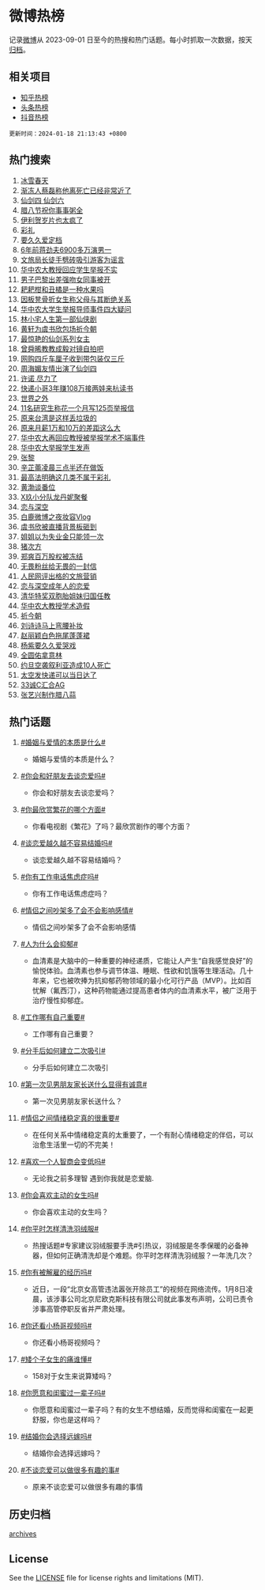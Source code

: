 # 微博热榜

记录[微博](https://www.weibo.com)从 2023-09-01 日至今的热搜和热门话题。每小时抓取一次数据，按天[归档](archives)。

## 相关项目

- [知乎热榜](https://github.com/hotarchive/zhihu)
- [头条热榜](https://github.com/hotarchive/toutiao)
- [抖音热榜](https://github.com/hotarchive/douyin)


`更新时间：2024-01-18 21:13:43 +0800`

## 热门搜索

1. [冰雪春天](https://m.weibo.cn/search?containerid=100103type%3D1%26t%3D10%26q%3D%23%E5%86%B0%E9%9B%AA%E6%98%A5%E5%A4%A9%23&stream_entry_id=51&isnewpage=1&extparam=seat%3D1%26q%3D%2523%25E5%2586%25B0%25E9%259B%25AA%25E6%2598%25A5%25E5%25A4%25A9%2523%26cate%3D10103%26stream_entry_id%3D51%26pos%3D0%26filter_type%3Drealtimehot%26dgr%3D0%26c_type%3D51%26display_time%3D1705583621%26pre_seqid%3D170558362188100303231)
1. [渐冻人蔡磊称他离死亡已经非常近了](https://m.weibo.cn/search?containerid=100103type%3D1%26t%3D10%26q%3D%23%E6%B8%90%E5%86%BB%E4%BA%BA%E8%94%A1%E7%A3%8A%E7%A7%B0%E4%BB%96%E7%A6%BB%E6%AD%BB%E4%BA%A1%E5%B7%B2%E7%BB%8F%E9%9D%9E%E5%B8%B8%E8%BF%91%E4%BA%86%23&stream_entry_id=31&isnewpage=1&extparam=seat%3D1%26stream_entry_id%3D31%26filter_type%3Drealtimehot%26band_rank%3D1%26realpos%3D1%26lcate%3D5001%26flag%3D1%26pos%3D0%26q%3D%2523%25E6%25B8%2590%25E5%2586%25BB%25E4%25BA%25BA%25E8%2594%25A1%25E7%25A3%258A%25E7%25A7%25B0%25E4%25BB%2596%25E7%25A6%25BB%25E6%25AD%25BB%25E4%25BA%25A1%25E5%25B7%25B2%25E7%25BB%258F%25E9%259D%259E%25E5%25B8%25B8%25E8%25BF%2591%25E4%25BA%2586%2523%26cate%3D5001%26dgr%3D0%26c_type%3D31%26display_time%3D1705583621%26pre_seqid%3D170558362188100303231)
1. [仙剑四 仙剑六](https://m.weibo.cn/search?containerid=100103type%3D1%26t%3D10%26q%3D%E4%BB%99%E5%89%91%E5%9B%9B+%E4%BB%99%E5%89%91%E5%85%AD&stream_entry_id=31&isnewpage=1&extparam=seat%3D1%26stream_entry_id%3D31%26filter_type%3Drealtimehot%26band_rank%3D2%26realpos%3D2%26lcate%3D5001%26flag%3D0%26pos%3D1%26q%3D%25E4%25BB%2599%25E5%2589%2591%25E5%259B%259B%2520%25E4%25BB%2599%25E5%2589%2591%25E5%2585%25AD%26cate%3D5001%26dgr%3D0%26c_type%3D31%26display_time%3D1705583621%26pre_seqid%3D170558362188100303231)
1. [腊八节祝你事事粥全](https://m.weibo.cn/search?containerid=100103type%3D1%26t%3D10%26q%3D%23%E8%85%8A%E5%85%AB%E8%8A%82%E7%A5%9D%E4%BD%A0%E4%BA%8B%E4%BA%8B%E7%B2%A5%E5%85%A8%23&stream_entry_id=31&isnewpage=1&extparam=seat%3D1%26stream_entry_id%3D31%26filter_type%3Drealtimehot%26band_rank%3D3%26realpos%3D3%26lcate%3D5001%26flag%3D0%26pos%3D2%26q%3D%2523%25E8%2585%258A%25E5%2585%25AB%25E8%258A%2582%25E7%25A5%259D%25E4%25BD%25A0%25E4%25BA%258B%25E4%25BA%258B%25E7%25B2%25A5%25E5%2585%25A8%2523%26cate%3D5001%26dgr%3D0%26c_type%3D31%26display_time%3D1705583621%26pre_seqid%3D170558362188100303231)
1. [伊利贺岁片也太疯了](https://m.weibo.cn/search?containerid=100103type%3D1%26t%3D10%26q%3D%23%E4%BC%8A%E5%88%A9%E8%B4%BA%E5%B2%81%E7%89%87%E4%B9%9F%E5%A4%AA%E7%96%AF%E4%BA%86%23&stream_entry_id=31&isnewpage=1&extparam=seat%3D1%26cate%3D5001%26filter_type%3Drealtimehot%26band_rank%3D4%26stream_entry_id%3D31%26lcate%3D5001%26is_ad_pos%3D1%26adid%3D219285%26pos%3D3%26q%3D%2523%25E4%25BC%258A%25E5%2588%25A9%25E8%25B4%25BA%25E5%25B2%2581%25E7%2589%2587%25E4%25B9%259F%25E5%25A4%25AA%25E7%2596%25AF%25E4%25BA%2586%2523%26topic_ad%3D1%26dgr%3D0%26c_type%3D31%26display_time%3D1705583621%26pre_seqid%3D170558362188100303231)
1. [彩礼](https://m.weibo.cn/search?containerid=100103type%3D1%26t%3D10%26q%3D%E5%BD%A9%E7%A4%BC&stream_entry_id=31&isnewpage=1&extparam=seat%3D1%26stream_entry_id%3D31%26filter_type%3Drealtimehot%26band_rank%3D4%26realpos%3D4%26lcate%3D5001%26flag%3D16%26pos%3D4%26q%3D%25E5%25BD%25A9%25E7%25A4%25BC%26cate%3D5001%26dgr%3D0%26c_type%3D31%26display_time%3D1705583621%26pre_seqid%3D170558362188100303231)
1. [要久久爱定档](https://m.weibo.cn/search?containerid=100103type%3D1%26t%3D10%26q%3D%23%E8%A6%81%E4%B9%85%E4%B9%85%E7%88%B1%E5%AE%9A%E6%A1%A3%23&stream_entry_id=31&isnewpage=1&extparam=seat%3D1%26stream_entry_id%3D31%26filter_type%3Drealtimehot%26band_rank%3D5%26realpos%3D5%26lcate%3D5001%26flag%3D16%26pos%3D5%26q%3D%2523%25E8%25A6%2581%25E4%25B9%2585%25E4%25B9%2585%25E7%2588%25B1%25E5%25AE%259A%25E6%25A1%25A3%2523%26cate%3D5001%26dgr%3D0%26c_type%3D31%26display_time%3D1705583621%26pre_seqid%3D170558362188100303231)
1. [6年前蒋劲夫6900多万演男一](https://m.weibo.cn/search?containerid=100103type%3D1%26t%3D10%26q%3D%236%E5%B9%B4%E5%89%8D%E8%92%8B%E5%8A%B2%E5%A4%AB6900%E5%A4%9A%E4%B8%87%E6%BC%94%E7%94%B7%E4%B8%80%23&stream_entry_id=31&isnewpage=1&extparam=seat%3D1%26stream_entry_id%3D31%26filter_type%3Drealtimehot%26band_rank%3D6%26realpos%3D6%26lcate%3D5001%26flag%3D2%26pos%3D6%26q%3D%25236%25E5%25B9%25B4%25E5%2589%258D%25E8%2592%258B%25E5%258A%25B2%25E5%25A4%25AB6900%25E5%25A4%259A%25E4%25B8%2587%25E6%25BC%2594%25E7%2594%25B7%25E4%25B8%2580%2523%26cate%3D5001%26dgr%3D0%26c_type%3D31%26display_time%3D1705583621%26pre_seqid%3D170558362188100303231)
1. [文旅局长徒手劈砖吸引游客为谣言](https://m.weibo.cn/search?containerid=100103type%3D1%26t%3D10%26q%3D%23%E6%96%87%E6%97%85%E5%B1%80%E9%95%BF%E5%BE%92%E6%89%8B%E5%8A%88%E7%A0%96%E5%90%B8%E5%BC%95%E6%B8%B8%E5%AE%A2%E4%B8%BA%E8%B0%A3%E8%A8%80%23&stream_entry_id=31&isnewpage=1&extparam=seat%3D1%26stream_entry_id%3D31%26filter_type%3Drealtimehot%26band_rank%3D7%26lcate%3D5001%26is_ad_pos%3D1%26cate%3D5001%26pos%3D7%26q%3D%2523%25E6%2596%2587%25E6%2597%2585%25E5%25B1%2580%25E9%2595%25BF%25E5%25BE%2592%25E6%2589%258B%25E5%258A%2588%25E7%25A0%2596%25E5%2590%25B8%25E5%25BC%2595%25E6%25B8%25B8%25E5%25AE%25A2%25E4%25B8%25BA%25E8%25B0%25A3%25E8%25A8%2580%2523%26adid%3D219224%26dgr%3D0%26c_type%3D31%26display_time%3D1705583621%26pre_seqid%3D170558362188100303231)
1. [华中农大教授回应学生举报不实](https://m.weibo.cn/search?containerid=100103type%3D1%26t%3D10%26q%3D%23%E5%8D%8E%E4%B8%AD%E5%86%9C%E5%A4%A7%E6%95%99%E6%8E%88%E5%9B%9E%E5%BA%94%E5%AD%A6%E7%94%9F%E4%B8%BE%E6%8A%A5%E4%B8%8D%E5%AE%9E%23&stream_entry_id=31&isnewpage=1&extparam=seat%3D1%26stream_entry_id%3D31%26filter_type%3Drealtimehot%26band_rank%3D7%26realpos%3D7%26lcate%3D5001%26flag%3D1%26pos%3D8%26q%3D%2523%25E5%258D%258E%25E4%25B8%25AD%25E5%2586%259C%25E5%25A4%25A7%25E6%2595%2599%25E6%258E%2588%25E5%259B%259E%25E5%25BA%2594%25E5%25AD%25A6%25E7%2594%259F%25E4%25B8%25BE%25E6%258A%25A5%25E4%25B8%258D%25E5%25AE%259E%2523%26cate%3D5001%26dgr%3D0%26c_type%3D31%26display_time%3D1705583621%26pre_seqid%3D170558362188100303231)
1. [男子巴黎出差强吻女同事被开](https://m.weibo.cn/search?containerid=100103type%3D1%26t%3D10%26q%3D%23%E7%94%B7%E5%AD%90%E5%B7%B4%E9%BB%8E%E5%87%BA%E5%B7%AE%E5%BC%BA%E5%90%BB%E5%A5%B3%E5%90%8C%E4%BA%8B%E8%A2%AB%E5%BC%80%23&stream_entry_id=31&isnewpage=1&extparam=seat%3D1%26stream_entry_id%3D31%26filter_type%3Drealtimehot%26band_rank%3D8%26realpos%3D8%26lcate%3D5001%26flag%3D0%26pos%3D9%26q%3D%2523%25E7%2594%25B7%25E5%25AD%2590%25E5%25B7%25B4%25E9%25BB%258E%25E5%2587%25BA%25E5%25B7%25AE%25E5%25BC%25BA%25E5%2590%25BB%25E5%25A5%25B3%25E5%2590%258C%25E4%25BA%258B%25E8%25A2%25AB%25E5%25BC%2580%2523%26cate%3D5001%26dgr%3D0%26c_type%3D31%26display_time%3D1705583621%26pre_seqid%3D170558362188100303231)
1. [耙耙柑和丑橘是一种水果吗](https://m.weibo.cn/search?containerid=100103type%3D1%26t%3D10%26q%3D%23%E8%80%99%E8%80%99%E6%9F%91%E5%92%8C%E4%B8%91%E6%A9%98%E6%98%AF%E4%B8%80%E7%A7%8D%E6%B0%B4%E6%9E%9C%E5%90%97%23&stream_entry_id=31&isnewpage=1&extparam=seat%3D1%26stream_entry_id%3D31%26filter_type%3Drealtimehot%26band_rank%3D9%26realpos%3D9%26lcate%3D5001%26flag%3D0%26pos%3D10%26q%3D%2523%25E8%2580%2599%25E8%2580%2599%25E6%259F%2591%25E5%2592%258C%25E4%25B8%2591%25E6%25A9%2598%25E6%2598%25AF%25E4%25B8%2580%25E7%25A7%258D%25E6%25B0%25B4%25E6%259E%259C%25E5%2590%2597%2523%26cate%3D5001%26dgr%3D0%26c_type%3D31%26display_time%3D1705583621%26pre_seqid%3D170558362188100303231)
1. [因板凳骨折女生称父母与其断绝关系](https://m.weibo.cn/search?containerid=100103type%3D1%26t%3D10%26q%3D%23%E5%9B%A0%E6%9D%BF%E5%87%B3%E9%AA%A8%E6%8A%98%E5%A5%B3%E7%94%9F%E7%A7%B0%E7%88%B6%E6%AF%8D%E4%B8%8E%E5%85%B6%E6%96%AD%E7%BB%9D%E5%85%B3%E7%B3%BB%23&stream_entry_id=31&isnewpage=1&extparam=seat%3D1%26stream_entry_id%3D31%26filter_type%3Drealtimehot%26band_rank%3D10%26realpos%3D10%26lcate%3D5001%26flag%3D0%26pos%3D11%26q%3D%2523%25E5%259B%25A0%25E6%259D%25BF%25E5%2587%25B3%25E9%25AA%25A8%25E6%258A%2598%25E5%25A5%25B3%25E7%2594%259F%25E7%25A7%25B0%25E7%2588%25B6%25E6%25AF%258D%25E4%25B8%258E%25E5%2585%25B6%25E6%2596%25AD%25E7%25BB%259D%25E5%2585%25B3%25E7%25B3%25BB%2523%26cate%3D5001%26dgr%3D0%26c_type%3D31%26display_time%3D1705583621%26pre_seqid%3D170558362188100303231)
1. [华中农大学生举报导师事件四大疑问](https://m.weibo.cn/search?containerid=100103type%3D1%26t%3D10%26q%3D%23%E5%8D%8E%E4%B8%AD%E5%86%9C%E5%A4%A7%E5%AD%A6%E7%94%9F%E4%B8%BE%E6%8A%A5%E5%AF%BC%E5%B8%88%E4%BA%8B%E4%BB%B6%E5%9B%9B%E5%A4%A7%E7%96%91%E9%97%AE%23&stream_entry_id=31&isnewpage=1&extparam=seat%3D1%26stream_entry_id%3D31%26filter_type%3Drealtimehot%26band_rank%3D11%26realpos%3D11%26lcate%3D5001%26flag%3D1%26pos%3D12%26q%3D%2523%25E5%258D%258E%25E4%25B8%25AD%25E5%2586%259C%25E5%25A4%25A7%25E5%25AD%25A6%25E7%2594%259F%25E4%25B8%25BE%25E6%258A%25A5%25E5%25AF%25BC%25E5%25B8%2588%25E4%25BA%258B%25E4%25BB%25B6%25E5%259B%259B%25E5%25A4%25A7%25E7%2596%2591%25E9%2597%25AE%2523%26cate%3D5001%26dgr%3D0%26c_type%3D31%26display_time%3D1705583621%26pre_seqid%3D170558362188100303231)
1. [林小宅人生第一部仙侠剧](https://m.weibo.cn/search?containerid=100103type%3D1%26t%3D10%26q%3D%E6%9E%97%E5%B0%8F%E5%AE%85%E4%BA%BA%E7%94%9F%E7%AC%AC%E4%B8%80%E9%83%A8%E4%BB%99%E4%BE%A0%E5%89%A7&stream_entry_id=31&isnewpage=1&extparam=seat%3D1%26stream_entry_id%3D31%26filter_type%3Drealtimehot%26band_rank%3D12%26realpos%3D12%26lcate%3D5001%26flag%3D1%26pos%3D13%26q%3D%25E6%259E%2597%25E5%25B0%258F%25E5%25AE%2585%25E4%25BA%25BA%25E7%2594%259F%25E7%25AC%25AC%25E4%25B8%2580%25E9%2583%25A8%25E4%25BB%2599%25E4%25BE%25A0%25E5%2589%25A7%26cate%3D5001%26dgr%3D0%26c_type%3D31%26display_time%3D1705583621%26pre_seqid%3D170558362188100303231)
1. [黄轩为虞书欣包场祈今朝](https://m.weibo.cn/search?containerid=100103type%3D1%26t%3D10%26q%3D%23%E9%BB%84%E8%BD%A9%E4%B8%BA%E8%99%9E%E4%B9%A6%E6%AC%A3%E5%8C%85%E5%9C%BA%E7%A5%88%E4%BB%8A%E6%9C%9D%23&stream_entry_id=31&isnewpage=1&extparam=seat%3D1%26stream_entry_id%3D31%26filter_type%3Drealtimehot%26band_rank%3D13%26realpos%3D13%26lcate%3D5001%26flag%3D1%26pos%3D14%26q%3D%2523%25E9%25BB%2584%25E8%25BD%25A9%25E4%25B8%25BA%25E8%2599%259E%25E4%25B9%25A6%25E6%25AC%25A3%25E5%258C%2585%25E5%259C%25BA%25E7%25A5%2588%25E4%25BB%258A%25E6%259C%259D%2523%26cate%3D5001%26dgr%3D0%26c_type%3D31%26display_time%3D1705583621%26pre_seqid%3D170558362188100303231)
1. [最惊艳的仙剑系列女主](https://m.weibo.cn/search?containerid=100103type%3D1%26t%3D10%26q%3D%23%E6%9C%80%E6%83%8A%E8%89%B3%E7%9A%84%E4%BB%99%E5%89%91%E7%B3%BB%E5%88%97%E5%A5%B3%E4%B8%BB%23&stream_entry_id=31&isnewpage=1&extparam=seat%3D1%26stream_entry_id%3D31%26filter_type%3Drealtimehot%26band_rank%3D14%26realpos%3D14%26lcate%3D5001%26flag%3D0%26pos%3D15%26q%3D%2523%25E6%259C%2580%25E6%2583%258A%25E8%2589%25B3%25E7%259A%2584%25E4%25BB%2599%25E5%2589%2591%25E7%25B3%25BB%25E5%2588%2597%25E5%25A5%25B3%25E4%25B8%25BB%2523%26cate%3D5001%26dgr%3D0%26c_type%3D31%26display_time%3D1705583621%26pre_seqid%3D170558362188100303231)
1. [曾舜晞教教成毅对镜自拍吧](https://m.weibo.cn/search?containerid=100103type%3D1%26t%3D10%26q%3D%E6%9B%BE%E8%88%9C%E6%99%9E%E6%95%99%E6%95%99%E6%88%90%E6%AF%85%E5%AF%B9%E9%95%9C%E8%87%AA%E6%8B%8D%E5%90%A7&stream_entry_id=31&isnewpage=1&extparam=seat%3D1%26stream_entry_id%3D31%26filter_type%3Drealtimehot%26band_rank%3D15%26realpos%3D15%26lcate%3D5001%26flag%3D1%26pos%3D16%26q%3D%25E6%259B%25BE%25E8%2588%259C%25E6%2599%259E%25E6%2595%2599%25E6%2595%2599%25E6%2588%2590%25E6%25AF%2585%25E5%25AF%25B9%25E9%2595%259C%25E8%2587%25AA%25E6%258B%258D%25E5%2590%25A7%26cate%3D5001%26dgr%3D0%26c_type%3D31%26display_time%3D1705583621%26pre_seqid%3D170558362188100303231)
1. [网购四斤车厘子收到带包装仅三斤](https://m.weibo.cn/search?containerid=100103type%3D1%26t%3D10%26q%3D%23%E7%BD%91%E8%B4%AD%E5%9B%9B%E6%96%A4%E8%BD%A6%E5%8E%98%E5%AD%90%E6%94%B6%E5%88%B0%E5%B8%A6%E5%8C%85%E8%A3%85%E4%BB%85%E4%B8%89%E6%96%A4%23&stream_entry_id=31&isnewpage=1&extparam=seat%3D1%26stream_entry_id%3D31%26filter_type%3Drealtimehot%26band_rank%3D16%26realpos%3D16%26lcate%3D5001%26flag%3D2%26pos%3D17%26q%3D%2523%25E7%25BD%2591%25E8%25B4%25AD%25E5%259B%259B%25E6%2596%25A4%25E8%25BD%25A6%25E5%258E%2598%25E5%25AD%2590%25E6%2594%25B6%25E5%2588%25B0%25E5%25B8%25A6%25E5%258C%2585%25E8%25A3%2585%25E4%25BB%2585%25E4%25B8%2589%25E6%2596%25A4%2523%26cate%3D5001%26dgr%3D0%26c_type%3D31%26display_time%3D1705583621%26pre_seqid%3D170558362188100303231)
1. [周海媚友情出演了仙剑四](https://m.weibo.cn/search?containerid=100103type%3D1%26t%3D10%26q%3D%23%E5%91%A8%E6%B5%B7%E5%AA%9A%E5%8F%8B%E6%83%85%E5%87%BA%E6%BC%94%E4%BA%86%E4%BB%99%E5%89%91%E5%9B%9B%23&stream_entry_id=31&isnewpage=1&extparam=seat%3D1%26stream_entry_id%3D31%26filter_type%3Drealtimehot%26band_rank%3D17%26realpos%3D17%26lcate%3D5001%26flag%3D2%26pos%3D18%26q%3D%2523%25E5%2591%25A8%25E6%25B5%25B7%25E5%25AA%259A%25E5%258F%258B%25E6%2583%2585%25E5%2587%25BA%25E6%25BC%2594%25E4%25BA%2586%25E4%25BB%2599%25E5%2589%2591%25E5%259B%259B%2523%26cate%3D5001%26dgr%3D0%26c_type%3D31%26display_time%3D1705583621%26pre_seqid%3D170558362188100303231)
1. [许诺 尽力了](https://m.weibo.cn/search?containerid=100103type%3D1%26t%3D10%26q%3D%E8%AE%B8%E8%AF%BA+%E5%B0%BD%E5%8A%9B%E4%BA%86&stream_entry_id=31&isnewpage=1&extparam=seat%3D1%26stream_entry_id%3D31%26filter_type%3Drealtimehot%26band_rank%3D18%26realpos%3D18%26lcate%3D5001%26flag%3D1%26pos%3D19%26q%3D%25E8%25AE%25B8%25E8%25AF%25BA%2520%25E5%25B0%25BD%25E5%258A%259B%25E4%25BA%2586%26cate%3D5001%26dgr%3D0%26c_type%3D31%26display_time%3D1705583621%26pre_seqid%3D170558362188100303231)
1. [快递小哥3年赚108万接两娃来杭读书](https://m.weibo.cn/search?containerid=100103type%3D1%26t%3D10%26q%3D%23%E5%BF%AB%E9%80%92%E5%B0%8F%E5%93%A53%E5%B9%B4%E8%B5%9A108%E4%B8%87%E6%8E%A5%E4%B8%A4%E5%A8%83%E6%9D%A5%E6%9D%AD%E8%AF%BB%E4%B9%A6%23&stream_entry_id=31&isnewpage=1&extparam=seat%3D1%26stream_entry_id%3D31%26filter_type%3Drealtimehot%26band_rank%3D19%26realpos%3D19%26lcate%3D5001%26flag%3D0%26pos%3D20%26q%3D%2523%25E5%25BF%25AB%25E9%2580%2592%25E5%25B0%258F%25E5%2593%25A53%25E5%25B9%25B4%25E8%25B5%259A108%25E4%25B8%2587%25E6%258E%25A5%25E4%25B8%25A4%25E5%25A8%2583%25E6%259D%25A5%25E6%259D%25AD%25E8%25AF%25BB%25E4%25B9%25A6%2523%26cate%3D5001%26dgr%3D0%26c_type%3D31%26display_time%3D1705583621%26pre_seqid%3D170558362188100303231)
1. [世界之外](https://m.weibo.cn/search?containerid=100103type%3D1%26t%3D10%26q%3D%E4%B8%96%E7%95%8C%E4%B9%8B%E5%A4%96&stream_entry_id=31&isnewpage=1&extparam=seat%3D1%26stream_entry_id%3D31%26filter_type%3Drealtimehot%26band_rank%3D20%26realpos%3D20%26lcate%3D5001%26flag%3D0%26pos%3D21%26q%3D%25E4%25B8%2596%25E7%2595%258C%25E4%25B9%258B%25E5%25A4%2596%26cate%3D5001%26dgr%3D0%26c_type%3D31%26display_time%3D1705583621%26pre_seqid%3D170558362188100303231)
1. [11名研究生称花一个月写125页举报信](https://m.weibo.cn/search?containerid=100103type%3D1%26t%3D10%26q%3D%2311%E5%90%8D%E7%A0%94%E7%A9%B6%E7%94%9F%E7%A7%B0%E8%8A%B1%E4%B8%80%E4%B8%AA%E6%9C%88%E5%86%99125%E9%A1%B5%E4%B8%BE%E6%8A%A5%E4%BF%A1%23&stream_entry_id=31&isnewpage=1&extparam=seat%3D1%26stream_entry_id%3D31%26filter_type%3Drealtimehot%26band_rank%3D21%26realpos%3D21%26lcate%3D5001%26flag%3D2%26pos%3D22%26q%3D%252311%25E5%2590%258D%25E7%25A0%2594%25E7%25A9%25B6%25E7%2594%259F%25E7%25A7%25B0%25E8%258A%25B1%25E4%25B8%2580%25E4%25B8%25AA%25E6%259C%2588%25E5%2586%2599125%25E9%25A1%25B5%25E4%25B8%25BE%25E6%258A%25A5%25E4%25BF%25A1%2523%26cate%3D5001%26dgr%3D0%26c_type%3D31%26display_time%3D1705583621%26pre_seqid%3D170558362188100303231)
1. [原来台湾是这样丢垃圾的](https://m.weibo.cn/search?containerid=100103type%3D1%26t%3D10%26q%3D%23%E5%8E%9F%E6%9D%A5%E5%8F%B0%E6%B9%BE%E6%98%AF%E8%BF%99%E6%A0%B7%E4%B8%A2%E5%9E%83%E5%9C%BE%E7%9A%84%23&stream_entry_id=31&isnewpage=1&extparam=seat%3D1%26stream_entry_id%3D31%26filter_type%3Drealtimehot%26band_rank%3D22%26realpos%3D22%26lcate%3D5001%26flag%3D1%26pos%3D23%26q%3D%2523%25E5%258E%259F%25E6%259D%25A5%25E5%258F%25B0%25E6%25B9%25BE%25E6%2598%25AF%25E8%25BF%2599%25E6%25A0%25B7%25E4%25B8%25A2%25E5%259E%2583%25E5%259C%25BE%25E7%259A%2584%2523%26cate%3D5001%26dgr%3D0%26c_type%3D31%26display_time%3D1705583621%26pre_seqid%3D170558362188100303231)
1. [原来月薪1万和10万的差距这么大](https://m.weibo.cn/search?containerid=100103type%3D1%26t%3D10%26q%3D%23%E5%8E%9F%E6%9D%A5%E6%9C%88%E8%96%AA1%E4%B8%87%E5%92%8C10%E4%B8%87%E7%9A%84%E5%B7%AE%E8%B7%9D%E8%BF%99%E4%B9%88%E5%A4%A7%23&stream_entry_id=31&isnewpage=1&extparam=seat%3D1%26stream_entry_id%3D31%26filter_type%3Drealtimehot%26band_rank%3D23%26realpos%3D23%26lcate%3D5001%26flag%3D1%26pos%3D24%26q%3D%2523%25E5%258E%259F%25E6%259D%25A5%25E6%259C%2588%25E8%2596%25AA1%25E4%25B8%2587%25E5%2592%258C10%25E4%25B8%2587%25E7%259A%2584%25E5%25B7%25AE%25E8%25B7%259D%25E8%25BF%2599%25E4%25B9%2588%25E5%25A4%25A7%2523%26cate%3D5001%26dgr%3D0%26c_type%3D31%26display_time%3D1705583621%26pre_seqid%3D170558362188100303231)
1. [华中农大再回应教授被举报学术不端事件](https://m.weibo.cn/search?containerid=100103type%3D1%26t%3D10%26q%3D%23%E5%8D%8E%E4%B8%AD%E5%86%9C%E5%A4%A7%E5%86%8D%E5%9B%9E%E5%BA%94%E6%95%99%E6%8E%88%E8%A2%AB%E4%B8%BE%E6%8A%A5%E5%AD%A6%E6%9C%AF%E4%B8%8D%E7%AB%AF%E4%BA%8B%E4%BB%B6%23&stream_entry_id=31&isnewpage=1&extparam=seat%3D1%26stream_entry_id%3D31%26filter_type%3Drealtimehot%26band_rank%3D24%26realpos%3D24%26lcate%3D5001%26flag%3D1%26pos%3D25%26q%3D%2523%25E5%258D%258E%25E4%25B8%25AD%25E5%2586%259C%25E5%25A4%25A7%25E5%2586%258D%25E5%259B%259E%25E5%25BA%2594%25E6%2595%2599%25E6%258E%2588%25E8%25A2%25AB%25E4%25B8%25BE%25E6%258A%25A5%25E5%25AD%25A6%25E6%259C%25AF%25E4%25B8%258D%25E7%25AB%25AF%25E4%25BA%258B%25E4%25BB%25B6%2523%26cate%3D5001%26dgr%3D0%26c_type%3D31%26display_time%3D1705583621%26pre_seqid%3D170558362188100303231)
1. [华中农大举报学生发声](https://m.weibo.cn/search?containerid=100103type%3D1%26t%3D10%26q%3D%23%E5%8D%8E%E4%B8%AD%E5%86%9C%E5%A4%A7%E4%B8%BE%E6%8A%A5%E5%AD%A6%E7%94%9F%E5%8F%91%E5%A3%B0%23&stream_entry_id=31&isnewpage=1&extparam=seat%3D1%26stream_entry_id%3D31%26filter_type%3Drealtimehot%26band_rank%3D25%26realpos%3D25%26lcate%3D5001%26flag%3D1%26pos%3D26%26q%3D%2523%25E5%258D%258E%25E4%25B8%25AD%25E5%2586%259C%25E5%25A4%25A7%25E4%25B8%25BE%25E6%258A%25A5%25E5%25AD%25A6%25E7%2594%259F%25E5%258F%2591%25E5%25A3%25B0%2523%26cate%3D5001%26dgr%3D0%26c_type%3D31%26display_time%3D1705583621%26pre_seqid%3D170558362188100303231)
1. [张黎](https://m.weibo.cn/search?containerid=100103type%3D1%26t%3D10%26q%3D%E5%BC%A0%E9%BB%8E&stream_entry_id=31&isnewpage=1&extparam=seat%3D1%26stream_entry_id%3D31%26filter_type%3Drealtimehot%26band_rank%3D26%26realpos%3D26%26lcate%3D5001%26flag%3D0%26pos%3D27%26q%3D%25E5%25BC%25A0%25E9%25BB%258E%26cate%3D5001%26dgr%3D0%26c_type%3D31%26display_time%3D1705583621%26pre_seqid%3D170558362188100303231)
1. [辛芷蕾凌晨三点半还在做饭](https://m.weibo.cn/search?containerid=100103type%3D1%26t%3D10%26q%3D%E8%BE%9B%E8%8A%B7%E8%95%BE%E5%87%8C%E6%99%A8%E4%B8%89%E7%82%B9%E5%8D%8A%E8%BF%98%E5%9C%A8%E5%81%9A%E9%A5%AD&stream_entry_id=31&isnewpage=1&extparam=seat%3D1%26stream_entry_id%3D31%26filter_type%3Drealtimehot%26band_rank%3D27%26realpos%3D27%26lcate%3D5001%26flag%3D0%26pos%3D28%26q%3D%25E8%25BE%259B%25E8%258A%25B7%25E8%2595%25BE%25E5%2587%258C%25E6%2599%25A8%25E4%25B8%2589%25E7%2582%25B9%25E5%258D%258A%25E8%25BF%2598%25E5%259C%25A8%25E5%2581%259A%25E9%25A5%25AD%26cate%3D5001%26dgr%3D0%26c_type%3D31%26display_time%3D1705583621%26pre_seqid%3D170558362188100303231)
1. [最高法明确这几类不属于彩礼](https://m.weibo.cn/search?containerid=100103type%3D1%26t%3D10%26q%3D%23%E6%9C%80%E9%AB%98%E6%B3%95%E6%98%8E%E7%A1%AE%E8%BF%99%E5%87%A0%E7%B1%BB%E4%B8%8D%E5%B1%9E%E4%BA%8E%E5%BD%A9%E7%A4%BC%23&stream_entry_id=31&isnewpage=1&extparam=seat%3D1%26stream_entry_id%3D31%26filter_type%3Drealtimehot%26band_rank%3D28%26realpos%3D28%26lcate%3D5001%26flag%3D1%26pos%3D29%26q%3D%2523%25E6%259C%2580%25E9%25AB%2598%25E6%25B3%2595%25E6%2598%258E%25E7%25A1%25AE%25E8%25BF%2599%25E5%2587%25A0%25E7%25B1%25BB%25E4%25B8%258D%25E5%25B1%259E%25E4%25BA%258E%25E5%25BD%25A9%25E7%25A4%25BC%2523%26cate%3D5001%26dgr%3D0%26c_type%3D31%26display_time%3D1705583621%26pre_seqid%3D170558362188100303231)
1. [黄渤谈番位](https://m.weibo.cn/search?containerid=100103type%3D1%26t%3D10%26q%3D%23%E9%BB%84%E6%B8%A4%E8%B0%88%E7%95%AA%E4%BD%8D%23&stream_entry_id=31&isnewpage=1&extparam=seat%3D1%26stream_entry_id%3D31%26filter_type%3Drealtimehot%26band_rank%3D29%26realpos%3D29%26lcate%3D5001%26flag%3D1%26pos%3D30%26q%3D%2523%25E9%25BB%2584%25E6%25B8%25A4%25E8%25B0%2588%25E7%2595%25AA%25E4%25BD%258D%2523%26cate%3D5001%26dgr%3D0%26c_type%3D31%26display_time%3D1705583621%26pre_seqid%3D170558362188100303231)
1. [X玖小分队龙丹妮聚餐](https://m.weibo.cn/search?containerid=100103type%3D1%26t%3D10%26q%3D%23X%E7%8E%96%E5%B0%8F%E5%88%86%E9%98%9F%E9%BE%99%E4%B8%B9%E5%A6%AE%E8%81%9A%E9%A4%90%23&stream_entry_id=31&isnewpage=1&extparam=seat%3D1%26stream_entry_id%3D31%26filter_type%3Drealtimehot%26band_rank%3D30%26realpos%3D30%26lcate%3D5001%26flag%3D0%26pos%3D31%26q%3D%2523X%25E7%258E%2596%25E5%25B0%258F%25E5%2588%2586%25E9%2598%259F%25E9%25BE%2599%25E4%25B8%25B9%25E5%25A6%25AE%25E8%2581%259A%25E9%25A4%2590%2523%26cate%3D5001%26dgr%3D0%26c_type%3D31%26display_time%3D1705583621%26pre_seqid%3D170558362188100303231)
1. [恋与深空](https://m.weibo.cn/search?containerid=100103type%3D1%26t%3D10%26q%3D%E6%81%8B%E4%B8%8E%E6%B7%B1%E7%A9%BA&stream_entry_id=31&isnewpage=1&extparam=seat%3D1%26stream_entry_id%3D31%26filter_type%3Drealtimehot%26band_rank%3D31%26realpos%3D31%26lcate%3D5001%26flag%3D0%26pos%3D32%26q%3D%25E6%2581%258B%25E4%25B8%258E%25E6%25B7%25B1%25E7%25A9%25BA%26cate%3D5001%26dgr%3D0%26c_type%3D31%26display_time%3D1705583621%26pre_seqid%3D170558362188100303231)
1. [白鹿微博之夜妆容Vlog](https://m.weibo.cn/search?containerid=100103type%3D1%26t%3D10%26q%3D%E7%99%BD%E9%B9%BF%E5%BE%AE%E5%8D%9A%E4%B9%8B%E5%A4%9C%E5%A6%86%E5%AE%B9Vlog&stream_entry_id=31&isnewpage=1&extparam=seat%3D1%26stream_entry_id%3D31%26filter_type%3Drealtimehot%26band_rank%3D32%26realpos%3D32%26lcate%3D5001%26flag%3D1%26pos%3D33%26q%3D%25E7%2599%25BD%25E9%25B9%25BF%25E5%25BE%25AE%25E5%258D%259A%25E4%25B9%258B%25E5%25A4%259C%25E5%25A6%2586%25E5%25AE%25B9Vlog%26cate%3D5001%26dgr%3D0%26c_type%3D31%26display_time%3D1705583621%26pre_seqid%3D170558362188100303231)
1. [虞书欣被直播背景板砸到](https://m.weibo.cn/search?containerid=100103type%3D1%26t%3D10%26q%3D%23%E8%99%9E%E4%B9%A6%E6%AC%A3%E8%A2%AB%E7%9B%B4%E6%92%AD%E8%83%8C%E6%99%AF%E6%9D%BF%E7%A0%B8%E5%88%B0%23&stream_entry_id=31&isnewpage=1&extparam=seat%3D1%26stream_entry_id%3D31%26filter_type%3Drealtimehot%26band_rank%3D33%26realpos%3D33%26lcate%3D5001%26flag%3D1%26pos%3D34%26q%3D%2523%25E8%2599%259E%25E4%25B9%25A6%25E6%25AC%25A3%25E8%25A2%25AB%25E7%259B%25B4%25E6%2592%25AD%25E8%2583%258C%25E6%2599%25AF%25E6%259D%25BF%25E7%25A0%25B8%25E5%2588%25B0%2523%26cate%3D5001%26dgr%3D0%26c_type%3D31%26display_time%3D1705583621%26pre_seqid%3D170558362188100303231)
1. [姐姐以为失业金只能领一次](https://m.weibo.cn/search?containerid=100103type%3D1%26t%3D10%26q%3D%23%E5%A7%90%E5%A7%90%E4%BB%A5%E4%B8%BA%E5%A4%B1%E4%B8%9A%E9%87%91%E5%8F%AA%E8%83%BD%E9%A2%86%E4%B8%80%E6%AC%A1%23&stream_entry_id=31&isnewpage=1&extparam=seat%3D1%26stream_entry_id%3D31%26filter_type%3Drealtimehot%26band_rank%3D34%26realpos%3D34%26lcate%3D5001%26flag%3D0%26pos%3D35%26q%3D%2523%25E5%25A7%2590%25E5%25A7%2590%25E4%25BB%25A5%25E4%25B8%25BA%25E5%25A4%25B1%25E4%25B8%259A%25E9%2587%2591%25E5%258F%25AA%25E8%2583%25BD%25E9%25A2%2586%25E4%25B8%2580%25E6%25AC%25A1%2523%26cate%3D5001%26dgr%3D0%26c_type%3D31%26display_time%3D1705583621%26pre_seqid%3D170558362188100303231)
1. [猪次方](https://m.weibo.cn/search?containerid=100103type%3D1%26t%3D10%26q%3D%E7%8C%AA%E6%AC%A1%E6%96%B9&stream_entry_id=31&isnewpage=1&extparam=seat%3D1%26stream_entry_id%3D31%26filter_type%3Drealtimehot%26band_rank%3D35%26realpos%3D35%26lcate%3D5001%26flag%3D1%26pos%3D36%26q%3D%25E7%258C%25AA%25E6%25AC%25A1%25E6%2596%25B9%26cate%3D5001%26dgr%3D0%26c_type%3D31%26display_time%3D1705583621%26pre_seqid%3D170558362188100303231)
1. [郑爽百万股权被冻结](https://m.weibo.cn/search?containerid=100103type%3D1%26t%3D10%26q%3D%23%E9%83%91%E7%88%BD%E7%99%BE%E4%B8%87%E8%82%A1%E6%9D%83%E8%A2%AB%E5%86%BB%E7%BB%93%23&stream_entry_id=31&isnewpage=1&extparam=seat%3D1%26stream_entry_id%3D31%26filter_type%3Drealtimehot%26band_rank%3D36%26realpos%3D36%26lcate%3D5001%26flag%3D0%26pos%3D37%26q%3D%2523%25E9%2583%2591%25E7%2588%25BD%25E7%2599%25BE%25E4%25B8%2587%25E8%2582%25A1%25E6%259D%2583%25E8%25A2%25AB%25E5%2586%25BB%25E7%25BB%2593%2523%26cate%3D5001%26dgr%3D0%26c_type%3D31%26display_time%3D1705583621%26pre_seqid%3D170558362188100303231)
1. [无畏粉丝给无畏的一封信](https://m.weibo.cn/search?containerid=100103type%3D1%26t%3D10%26q%3D%E6%97%A0%E7%95%8F%E7%B2%89%E4%B8%9D%E7%BB%99%E6%97%A0%E7%95%8F%E7%9A%84%E4%B8%80%E5%B0%81%E4%BF%A1&stream_entry_id=31&isnewpage=1&extparam=seat%3D1%26stream_entry_id%3D31%26filter_type%3Drealtimehot%26band_rank%3D37%26realpos%3D37%26lcate%3D5001%26flag%3D1%26pos%3D38%26q%3D%25E6%2597%25A0%25E7%2595%258F%25E7%25B2%2589%25E4%25B8%259D%25E7%25BB%2599%25E6%2597%25A0%25E7%2595%258F%25E7%259A%2584%25E4%25B8%2580%25E5%25B0%2581%25E4%25BF%25A1%26cate%3D5001%26dgr%3D0%26c_type%3D31%26display_time%3D1705583621%26pre_seqid%3D170558362188100303231)
1. [人民网评出格的文旅营销](https://m.weibo.cn/search?containerid=100103type%3D1%26t%3D10%26q%3D%23%E4%BA%BA%E6%B0%91%E7%BD%91%E8%AF%84%E5%87%BA%E6%A0%BC%E7%9A%84%E6%96%87%E6%97%85%E8%90%A5%E9%94%80%23&stream_entry_id=31&isnewpage=1&extparam=seat%3D1%26stream_entry_id%3D31%26filter_type%3Drealtimehot%26band_rank%3D38%26realpos%3D38%26lcate%3D5001%26flag%3D0%26pos%3D39%26q%3D%2523%25E4%25BA%25BA%25E6%25B0%2591%25E7%25BD%2591%25E8%25AF%2584%25E5%2587%25BA%25E6%25A0%25BC%25E7%259A%2584%25E6%2596%2587%25E6%2597%2585%25E8%2590%25A5%25E9%2594%2580%2523%26cate%3D5001%26dgr%3D0%26c_type%3D31%26display_time%3D1705583621%26pre_seqid%3D170558362188100303231)
1. [恋与深空成年人的恋爱](https://m.weibo.cn/search?containerid=100103type%3D1%26t%3D10%26q%3D%23%E6%81%8B%E4%B8%8E%E6%B7%B1%E7%A9%BA%E6%88%90%E5%B9%B4%E4%BA%BA%E7%9A%84%E6%81%8B%E7%88%B1%23&stream_entry_id=31&isnewpage=1&extparam=seat%3D1%26stream_entry_id%3D31%26filter_type%3Drealtimehot%26band_rank%3D39%26realpos%3D39%26lcate%3D5001%26flag%3D0%26cate%3D5001%26pos%3D40%26q%3D%2523%25E6%2581%258B%25E4%25B8%258E%25E6%25B7%25B1%25E7%25A9%25BA%25E6%2588%2590%25E5%25B9%25B4%25E4%25BA%25BA%25E7%259A%2584%25E6%2581%258B%25E7%2588%25B1%2523%26adid%3D219098%26dgr%3D0%26c_type%3D31%26display_time%3D1705583621%26pre_seqid%3D170558362188100303231)
1. [清华特奖双胞胎姐妹归国任教](https://m.weibo.cn/search?containerid=100103type%3D1%26t%3D10%26q%3D%23%E6%B8%85%E5%8D%8E%E7%89%B9%E5%A5%96%E5%8F%8C%E8%83%9E%E8%83%8E%E5%A7%90%E5%A6%B9%E5%BD%92%E5%9B%BD%E4%BB%BB%E6%95%99%23&stream_entry_id=31&isnewpage=1&extparam=seat%3D1%26stream_entry_id%3D31%26filter_type%3Drealtimehot%26band_rank%3D40%26realpos%3D40%26lcate%3D5001%26flag%3D32768%26pos%3D41%26q%3D%2523%25E6%25B8%2585%25E5%258D%258E%25E7%2589%25B9%25E5%25A5%2596%25E5%258F%258C%25E8%2583%259E%25E8%2583%258E%25E5%25A7%2590%25E5%25A6%25B9%25E5%25BD%2592%25E5%259B%25BD%25E4%25BB%25BB%25E6%2595%2599%2523%26cate%3D5001%26dgr%3D0%26c_type%3D31%26display_time%3D1705583621%26pre_seqid%3D170558362188100303231)
1. [华中农大教授学术造假](https://m.weibo.cn/search?containerid=100103type%3D1%26t%3D10%26q%3D%23%E5%8D%8E%E4%B8%AD%E5%86%9C%E5%A4%A7%E6%95%99%E6%8E%88%E5%AD%A6%E6%9C%AF%E9%80%A0%E5%81%87%23&stream_entry_id=31&isnewpage=1&extparam=seat%3D1%26stream_entry_id%3D31%26filter_type%3Drealtimehot%26band_rank%3D41%26realpos%3D41%26lcate%3D5001%26flag%3D0%26pos%3D42%26q%3D%2523%25E5%258D%258E%25E4%25B8%25AD%25E5%2586%259C%25E5%25A4%25A7%25E6%2595%2599%25E6%258E%2588%25E5%25AD%25A6%25E6%259C%25AF%25E9%2580%25A0%25E5%2581%2587%2523%26cate%3D5001%26dgr%3D0%26c_type%3D31%26display_time%3D1705583621%26pre_seqid%3D170558362188100303231)
1. [祈今朝](https://m.weibo.cn/search?containerid=100103type%3D1%26t%3D10%26q%3D%E7%A5%88%E4%BB%8A%E6%9C%9D&stream_entry_id=31&isnewpage=1&extparam=seat%3D1%26stream_entry_id%3D31%26filter_type%3Drealtimehot%26band_rank%3D42%26realpos%3D42%26lcate%3D5001%26flag%3D0%26pos%3D43%26q%3D%25E7%25A5%2588%25E4%25BB%258A%25E6%259C%259D%26cate%3D5001%26dgr%3D0%26c_type%3D31%26display_time%3D1705583621%26pre_seqid%3D170558362188100303231)
1. [刘诗诗马上弯腰补妆](https://m.weibo.cn/search?containerid=100103type%3D1%26t%3D10%26q%3D%23%E5%88%98%E8%AF%97%E8%AF%97%E9%A9%AC%E4%B8%8A%E5%BC%AF%E8%85%B0%E8%A1%A5%E5%A6%86%23&stream_entry_id=31&isnewpage=1&extparam=seat%3D1%26stream_entry_id%3D31%26filter_type%3Drealtimehot%26band_rank%3D43%26realpos%3D43%26lcate%3D5001%26flag%3D1%26pos%3D44%26q%3D%2523%25E5%2588%2598%25E8%25AF%2597%25E8%25AF%2597%25E9%25A9%25AC%25E4%25B8%258A%25E5%25BC%25AF%25E8%2585%25B0%25E8%25A1%25A5%25E5%25A6%2586%2523%26cate%3D5001%26dgr%3D0%26c_type%3D31%26display_time%3D1705583621%26pre_seqid%3D170558362188100303231)
1. [赵丽颖白色拖尾蓬蓬裙](https://m.weibo.cn/search?containerid=100103type%3D1%26t%3D10%26q%3D%23%E8%B5%B5%E4%B8%BD%E9%A2%96%E7%99%BD%E8%89%B2%E6%8B%96%E5%B0%BE%E8%93%AC%E8%93%AC%E8%A3%99%23&stream_entry_id=31&isnewpage=1&extparam=seat%3D1%26stream_entry_id%3D31%26filter_type%3Drealtimehot%26band_rank%3D44%26realpos%3D44%26lcate%3D5001%26flag%3D0%26pos%3D45%26q%3D%2523%25E8%25B5%25B5%25E4%25B8%25BD%25E9%25A2%2596%25E7%2599%25BD%25E8%2589%25B2%25E6%258B%2596%25E5%25B0%25BE%25E8%2593%25AC%25E8%2593%25AC%25E8%25A3%2599%2523%26cate%3D5001%26dgr%3D0%26c_type%3D31%26display_time%3D1705583621%26pre_seqid%3D170558362188100303231)
1. [杨紫要久久爱哭戏](https://m.weibo.cn/search?containerid=100103type%3D1%26t%3D10%26q%3D%23%E6%9D%A8%E7%B4%AB%E8%A6%81%E4%B9%85%E4%B9%85%E7%88%B1%E5%93%AD%E6%88%8F%23&stream_entry_id=31&isnewpage=1&extparam=seat%3D1%26stream_entry_id%3D31%26filter_type%3Drealtimehot%26band_rank%3D45%26realpos%3D45%26lcate%3D5001%26flag%3D1%26pos%3D46%26q%3D%2523%25E6%259D%25A8%25E7%25B4%25AB%25E8%25A6%2581%25E4%25B9%2585%25E4%25B9%2585%25E7%2588%25B1%25E5%2593%25AD%25E6%2588%258F%2523%26cate%3D5001%26dgr%3D0%26c_type%3D31%26display_time%3D1705583621%26pre_seqid%3D170558362188100303231)
1. [全圆佑拿意林](https://m.weibo.cn/search?containerid=100103type%3D1%26t%3D10%26q%3D%E5%85%A8%E5%9C%86%E4%BD%91%E6%8B%BF%E6%84%8F%E6%9E%97&stream_entry_id=31&isnewpage=1&extparam=seat%3D1%26stream_entry_id%3D31%26filter_type%3Drealtimehot%26band_rank%3D46%26realpos%3D46%26lcate%3D5001%26flag%3D1%26pos%3D47%26q%3D%25E5%2585%25A8%25E5%259C%2586%25E4%25BD%2591%25E6%258B%25BF%25E6%2584%258F%25E6%259E%2597%26cate%3D5001%26dgr%3D0%26c_type%3D31%26display_time%3D1705583621%26pre_seqid%3D170558362188100303231)
1. [约旦空袭叙利亚造成10人死亡](https://m.weibo.cn/search?containerid=100103type%3D1%26t%3D10%26q%3D%23%E7%BA%A6%E6%97%A6%E7%A9%BA%E8%A2%AD%E5%8F%99%E5%88%A9%E4%BA%9A%E9%80%A0%E6%88%9010%E4%BA%BA%E6%AD%BB%E4%BA%A1%23&stream_entry_id=31&isnewpage=1&extparam=seat%3D1%26stream_entry_id%3D31%26filter_type%3Drealtimehot%26band_rank%3D47%26realpos%3D47%26lcate%3D5001%26flag%3D1%26pos%3D48%26q%3D%2523%25E7%25BA%25A6%25E6%2597%25A6%25E7%25A9%25BA%25E8%25A2%25AD%25E5%258F%2599%25E5%2588%25A9%25E4%25BA%259A%25E9%2580%25A0%25E6%2588%259010%25E4%25BA%25BA%25E6%25AD%25BB%25E4%25BA%25A1%2523%26cate%3D5001%26dgr%3D0%26c_type%3D31%26display_time%3D1705583621%26pre_seqid%3D170558362188100303231)
1. [太空发快递可以当日达了](https://m.weibo.cn/search?containerid=100103type%3D1%26t%3D10%26q%3D%23%E5%A4%AA%E7%A9%BA%E5%8F%91%E5%BF%AB%E9%80%92%E5%8F%AF%E4%BB%A5%E5%BD%93%E6%97%A5%E8%BE%BE%E4%BA%86%23&stream_entry_id=31&isnewpage=1&extparam=seat%3D1%26stream_entry_id%3D31%26filter_type%3Drealtimehot%26band_rank%3D48%26realpos%3D48%26lcate%3D5001%26flag%3D1%26pos%3D49%26q%3D%2523%25E5%25A4%25AA%25E7%25A9%25BA%25E5%258F%2591%25E5%25BF%25AB%25E9%2580%2592%25E5%258F%25AF%25E4%25BB%25A5%25E5%25BD%2593%25E6%2597%25A5%25E8%25BE%25BE%25E4%25BA%2586%2523%26cate%3D5001%26dgr%3D0%26c_type%3D31%26display_time%3D1705583621%26pre_seqid%3D170558362188100303231)
1. [33诚C汇合AG](https://m.weibo.cn/search?containerid=100103type%3D1%26t%3D10%26q%3D%2333%E8%AF%9AC%E6%B1%87%E5%90%88AG%23&stream_entry_id=31&isnewpage=1&extparam=seat%3D1%26stream_entry_id%3D31%26filter_type%3Drealtimehot%26band_rank%3D49%26realpos%3D49%26lcate%3D5001%26flag%3D1%26pos%3D50%26q%3D%252333%25E8%25AF%259AC%25E6%25B1%2587%25E5%2590%2588AG%2523%26cate%3D5001%26dgr%3D0%26c_type%3D31%26display_time%3D1705583621%26pre_seqid%3D170558362188100303231)
1. [张艺兴制作腊八蒜](https://m.weibo.cn/search?containerid=100103type%3D1%26t%3D10%26q%3D%23%E5%BC%A0%E8%89%BA%E5%85%B4%E5%88%B6%E4%BD%9C%E8%85%8A%E5%85%AB%E8%92%9C%23&stream_entry_id=31&isnewpage=1&extparam=seat%3D1%26stream_entry_id%3D31%26filter_type%3Drealtimehot%26band_rank%3D50%26realpos%3D50%26lcate%3D5001%26flag%3D1%26pos%3D51%26q%3D%2523%25E5%25BC%25A0%25E8%2589%25BA%25E5%2585%25B4%25E5%2588%25B6%25E4%25BD%259C%25E8%2585%258A%25E5%2585%25AB%25E8%2592%259C%2523%26cate%3D5001%26dgr%3D0%26c_type%3D31%26display_time%3D1705583621%26pre_seqid%3D170558362188100303231)

## 热门话题

1. [#婚姻与爱情的本质是什么#](https://m.weibo.cn/search?containerid=231522type%3D1%26t%3D10%26q%3D%23%E5%A9%9A%E5%A7%BB%E4%B8%8E%E7%88%B1%E6%83%85%E7%9A%84%E6%9C%AC%E8%B4%A8%E6%98%AF%E4%BB%80%E4%B9%88%23&stream_entry_id=128&isnewpage=1&extparam=seat%3D1%26lcate%3D5004%26unitid%3D1704881162756%26pos%3D1-0-0%26dgr%3D0%26cate%3D5004%26c_type%3D128%26display_time%3D1705583623%26pre_seqid%3D17055836233740735309)
    - 婚姻与爱情的本质是什么？

1. [#你会和好朋友去谈恋爱吗#](https://m.weibo.cn/search?containerid=231522type%3D1%26t%3D10%26q%3D%23%E4%BD%A0%E4%BC%9A%E5%92%8C%E5%A5%BD%E6%9C%8B%E5%8F%8B%E5%8E%BB%E8%B0%88%E6%81%8B%E7%88%B1%E5%90%97%23&stream_entry_id=128&isnewpage=1&extparam=seat%3D1%26lcate%3D5004%26unitid%3D1704849959446%26pos%3D1-0-1%26dgr%3D0%26cate%3D5004%26c_type%3D128%26display_time%3D1705583623%26pre_seqid%3D17055836233740735309)
    - 你会和好朋友去谈恋爱吗？

1. [#你最欣赏繁花的哪个方面#](https://m.weibo.cn/search?containerid=231522type%3D1%26t%3D10%26q%3D%23%E4%BD%A0%E6%9C%80%E6%AC%A3%E8%B5%8F%E7%B9%81%E8%8A%B1%E7%9A%84%E5%93%AA%E4%B8%AA%E6%96%B9%E9%9D%A2%23&stream_entry_id=128&isnewpage=1&extparam=seat%3D1%26lcate%3D5004%26unitid%3D1704872158127%26pos%3D1-0-2%26dgr%3D0%26cate%3D5004%26c_type%3D128%26display_time%3D1705583623%26pre_seqid%3D17055836233740735309)
    - 你看电视剧《繁花》了吗？最欣赏剧作的哪个方面？

1. [#谈恋爱越久越不容易结婚吗#](https://m.weibo.cn/search?containerid=231522type%3D1%26t%3D10%26q%3D%23%E8%B0%88%E6%81%8B%E7%88%B1%E8%B6%8A%E4%B9%85%E8%B6%8A%E4%B8%8D%E5%AE%B9%E6%98%93%E7%BB%93%E5%A9%9A%E5%90%97%23&stream_entry_id=128&isnewpage=1&extparam=seat%3D1%26lcate%3D5004%26unitid%3D1704871559387%26pos%3D1-0-3%26dgr%3D0%26cate%3D5004%26c_type%3D128%26display_time%3D1705583623%26pre_seqid%3D17055836233740735309)
    - 谈恋爱越久越不容易结婚吗？

1. [#你有工作电话焦虑症吗#](https://m.weibo.cn/search?containerid=231522type%3D1%26t%3D10%26q%3D%23%E4%BD%A0%E6%9C%89%E5%B7%A5%E4%BD%9C%E7%94%B5%E8%AF%9D%E7%84%A6%E8%99%91%E7%97%87%E5%90%97%23&stream_entry_id=128&isnewpage=1&extparam=seat%3D1%26lcate%3D5004%26unitid%3D1704877884678%26pos%3D1-0-4%26dgr%3D0%26cate%3D5004%26c_type%3D128%26display_time%3D1705583623%26pre_seqid%3D17055836233740735309)
    - 你有工作电话焦虑症吗？

1. [#情侣之间吵架多了会不会影响感情#](https://m.weibo.cn/search?containerid=231522type%3D1%26t%3D10%26q%3D%23%E6%83%85%E4%BE%A3%E4%B9%8B%E9%97%B4%E5%90%B5%E6%9E%B6%E5%A4%9A%E4%BA%86%E4%BC%9A%E4%B8%8D%E4%BC%9A%E5%BD%B1%E5%93%8D%E6%84%9F%E6%83%85%23&stream_entry_id=128&isnewpage=1&extparam=seat%3D1%26lcate%3D5004%26unitid%3D1704792093809%26pos%3D1-0-5%26dgr%3D0%26cate%3D5004%26c_type%3D128%26display_time%3D1705583623%26pre_seqid%3D17055836233740735309)
    - 情侣之间吵架多了会不会影响感情

1. [#人为什么会抑郁#](https://m.weibo.cn/search?containerid=231522type%3D1%26t%3D10%26q%3D%23%E4%BA%BA%E4%B8%BA%E4%BB%80%E4%B9%88%E4%BC%9A%E6%8A%91%E9%83%81%23&stream_entry_id=128&isnewpage=1&extparam=seat%3D1%26lcate%3D5004%26unitid%3D1704881163792%26pos%3D1-0-6%26dgr%3D0%26cate%3D5004%26c_type%3D128%26display_time%3D1705583623%26pre_seqid%3D17055836233740735309)
    - 血清素是大脑中的一种重要的神经递质，它能让人产生“自我感觉良好”的愉悦体验。血清素也参与调节体温、睡眠、性欲和饥饿等生理活动。几十年来，它也被吹捧为抗抑郁药物领域的最小化可行产品（MVP）。比如百忧解（氟西汀），这种药物能通过提高患者体内的血清素水平，被广泛用于治疗慢性抑郁症。

1. [#工作哪有自己重要#](https://m.weibo.cn/search?containerid=231522type%3D1%26t%3D10%26q%3D%23%E5%B7%A5%E4%BD%9C%E5%93%AA%E6%9C%89%E8%87%AA%E5%B7%B1%E9%87%8D%E8%A6%81%23&stream_entry_id=128&isnewpage=1&extparam=seat%3D1%26lcate%3D5004%26unitid%3D1704949537973%26pos%3D1-0-7%26dgr%3D0%26cate%3D5004%26c_type%3D128%26display_time%3D1705583623%26pre_seqid%3D17055836233740735309)
    - 工作哪有自己重要？

1. [#分手后如何建立二次吸引#](https://m.weibo.cn/search?containerid=231522type%3D1%26t%3D10%26q%3D%23%E5%88%86%E6%89%8B%E5%90%8E%E5%A6%82%E4%BD%95%E5%BB%BA%E7%AB%8B%E4%BA%8C%E6%AC%A1%E5%90%B8%E5%BC%95%23&stream_entry_id=128&isnewpage=1&extparam=seat%3D1%26lcate%3D5004%26unitid%3D1704870666886%26pos%3D1-0-8%26dgr%3D0%26cate%3D5004%26c_type%3D128%26display_time%3D1705583623%26pre_seqid%3D17055836233740735309)
    - 分手后如何建立二次吸引

1. [#第一次见男朋友家长送什么显得有诚意#](https://m.weibo.cn/search?containerid=231522type%3D1%26t%3D10%26q%3D%23%E7%AC%AC%E4%B8%80%E6%AC%A1%E8%A7%81%E7%94%B7%E6%9C%8B%E5%8F%8B%E5%AE%B6%E9%95%BF%E9%80%81%E4%BB%80%E4%B9%88%E6%98%BE%E5%BE%97%E6%9C%89%E8%AF%9A%E6%84%8F%23&stream_entry_id=128&isnewpage=1&extparam=seat%3D1%26lcate%3D5004%26unitid%3D1704946836507%26pos%3D1-0-9%26dgr%3D0%26cate%3D5004%26c_type%3D128%26display_time%3D1705583623%26pre_seqid%3D17055836233740735309)
    - 第一次见男朋友家长送什么？

1. [#情侣之间情绪稳定真的很重要#](https://m.weibo.cn/search?containerid=231522type%3D1%26t%3D10%26q%3D%23%E6%83%85%E4%BE%A3%E4%B9%8B%E9%97%B4%E6%83%85%E7%BB%AA%E7%A8%B3%E5%AE%9A%E7%9C%9F%E7%9A%84%E5%BE%88%E9%87%8D%E8%A6%81%23&stream_entry_id=128&isnewpage=1&extparam=seat%3D1%26lcate%3D5004%26unitid%3D1704779493657%26pos%3D1-0-10%26dgr%3D0%26cate%3D5004%26c_type%3D128%26display_time%3D1705583623%26pre_seqid%3D17055836233740735309)
    - 在任何关系中情绪稳定真的太重要了，一个有耐心情绪稳定的伴侣，可以治愈生活里一切的不完美！

1. [#喜欢一个人智商会变低吗#](https://m.weibo.cn/search?containerid=231522type%3D1%26t%3D10%26q%3D%23%E5%96%9C%E6%AC%A2%E4%B8%80%E4%B8%AA%E4%BA%BA%E6%99%BA%E5%95%86%E4%BC%9A%E5%8F%98%E4%BD%8E%E5%90%97%23&stream_entry_id=128&isnewpage=1&extparam=seat%3D1%26lcate%3D5004%26unitid%3D1704783068038%26pos%3D1-0-11%26dgr%3D0%26cate%3D5004%26c_type%3D128%26display_time%3D1705583623%26pre_seqid%3D17055836233740735309)
    - 无论我之前多理智  遇到你我就是恋爱脑.

1. [#你会喜欢主动的女生吗#](https://m.weibo.cn/search?containerid=231522type%3D1%26t%3D10%26q%3D%23%E4%BD%A0%E4%BC%9A%E5%96%9C%E6%AC%A2%E4%B8%BB%E5%8A%A8%E7%9A%84%E5%A5%B3%E7%94%9F%E5%90%97%23&stream_entry_id=128&isnewpage=1&extparam=seat%3D1%26lcate%3D5004%26unitid%3D1704786077236%26pos%3D1-0-12%26dgr%3D0%26cate%3D5004%26c_type%3D128%26display_time%3D1705583623%26pre_seqid%3D17055836233740735309)
    - 你会喜欢主动的女生吗？

1. [#你平时怎样清洗羽绒服#](https://m.weibo.cn/search?containerid=231522type%3D1%26t%3D10%26q%3D%23%E4%BD%A0%E5%B9%B3%E6%97%B6%E6%80%8E%E6%A0%B7%E6%B8%85%E6%B4%97%E7%BE%BD%E7%BB%92%E6%9C%8D%23&stream_entry_id=128&isnewpage=1&extparam=seat%3D1%26lcate%3D5004%26unitid%3D1704789081364%26pos%3D1-0-13%26dgr%3D0%26cate%3D5004%26c_type%3D128%26display_time%3D1705583623%26pre_seqid%3D17055836233740735309)
    - 热搜话题#专家建议羽绒服要手洗#引热议，羽绒服是冬季保暖的必备神器，但如何正确清洗却是个难题。你平时怎样清洗羽绒服？一年洗几次？

1. [#你有被解雇的经历吗#](https://m.weibo.cn/search?containerid=231522type%3D1%26t%3D10%26q%3D%23%E4%BD%A0%E6%9C%89%E8%A2%AB%E8%A7%A3%E9%9B%87%E7%9A%84%E7%BB%8F%E5%8E%86%E5%90%97%23&stream_entry_id=128&isnewpage=1&extparam=seat%3D1%26lcate%3D5004%26unitid%3D1704794482090%26pos%3D1-0-14%26dgr%3D0%26cate%3D5004%26c_type%3D128%26display_time%3D1705583623%26pre_seqid%3D17055836233740735309)
    - 近日，一段“北京女高管违法嚣张开除员工”的视频在网络流传。1月8日凌晨，该涉事公司北京尼欧克斯科技有限公司就此事发布声明，公司已责令涉事高管停职反省并严肃处理。

1. [#你还看小杨哥视频吗#](https://m.weibo.cn/search?containerid=231522type%3D1%26t%3D10%26q%3D%23%E4%BD%A0%E8%BF%98%E7%9C%8B%E5%B0%8F%E6%9D%A8%E5%93%A5%E8%A7%86%E9%A2%91%E5%90%97%23&stream_entry_id=128&isnewpage=1&extparam=seat%3D1%26lcate%3D5004%26unitid%3D1704797193944%26pos%3D1-0-15%26dgr%3D0%26cate%3D5004%26c_type%3D128%26display_time%3D1705583623%26pre_seqid%3D17055836233740735309)
    - 你还看小杨哥视频吗？

1. [#矮个子女生的痛谁懂#](https://m.weibo.cn/search?containerid=231522type%3D1%26t%3D10%26q%3D%23%E7%9F%AE%E4%B8%AA%E5%AD%90%E5%A5%B3%E7%94%9F%E7%9A%84%E7%97%9B%E8%B0%81%E6%87%82%23&stream_entry_id=128&isnewpage=1&extparam=seat%3D1%26lcate%3D5004%26unitid%3D1704804675994%26pos%3D1-0-16%26dgr%3D0%26cate%3D5004%26c_type%3D128%26display_time%3D1705583623%26pre_seqid%3D17055836233740735309)
    - 158对于女生来说算矮吗？

1. [#你愿意和闺蜜过一辈子吗#](https://m.weibo.cn/search?containerid=231522type%3D1%26t%3D10%26q%3D%23%E4%BD%A0%E6%84%BF%E6%84%8F%E5%92%8C%E9%97%BA%E8%9C%9C%E8%BF%87%E4%B8%80%E8%BE%88%E5%AD%90%E5%90%97%23&stream_entry_id=128&isnewpage=1&extparam=seat%3D1%26lcate%3D5004%26unitid%3D1704875757520%26pos%3D1-0-17%26dgr%3D0%26cate%3D5004%26c_type%3D128%26display_time%3D1705583623%26pre_seqid%3D17055836233740735309)
    - 你愿意和闺蜜过一辈子吗？有的女生不想结婚，反而觉得和闺蜜在一起更舒服，你也是这样吗？

1. [#结婚你会选择远嫁吗#](https://m.weibo.cn/search?containerid=231522type%3D1%26t%3D10%26q%3D%23%E7%BB%93%E5%A9%9A%E4%BD%A0%E4%BC%9A%E9%80%89%E6%8B%A9%E8%BF%9C%E5%AB%81%E5%90%97%23&stream_entry_id=128&isnewpage=1&extparam=seat%3D1%26lcate%3D5004%26unitid%3D1704870361894%26pos%3D1-0-18%26dgr%3D0%26cate%3D5004%26c_type%3D128%26display_time%3D1705583623%26pre_seqid%3D17055836233740735309)
    - 结婚你会选择远嫁吗？

1. [#不谈恋爱可以做很多有趣的事#](https://m.weibo.cn/search?containerid=231522type%3D1%26t%3D10%26q%3D%23%E4%B8%8D%E8%B0%88%E6%81%8B%E7%88%B1%E5%8F%AF%E4%BB%A5%E5%81%9A%E5%BE%88%E5%A4%9A%E6%9C%89%E8%B6%A3%E7%9A%84%E4%BA%8B%23&stream_entry_id=128&isnewpage=1&extparam=seat%3D1%26lcate%3D5004%26unitid%3D1704865280259%26pos%3D1-0-19%26dgr%3D0%26cate%3D5004%26c_type%3D128%26display_time%3D1705583623%26pre_seqid%3D17055836233740735309)
    - 原来不谈恋爱可以做很多有趣的事情


## 历史归档

[archives](archives)

## License

See the [LICENSE](LICENSE) file for license rights and limitations (MIT).
